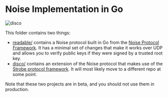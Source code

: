 # Noise Implementation in Go

![disco](http://i.imgur.com/4a9upuk.jpg)

This folder contains two things:

* [readable/](/readable) contains a Noise protocol built in Go from the [Noise Protocol Framework](http://noiseprotocol.org/). It has a minimal set of changes that make it works over UDP and allows you to verify public keys if they were signed by a trusted root key.
* [disco/](/disco) contains an extension of the Noise protocol that makes use of the [Strobe protocol framework](https://www.cryptologie.net/article/416/the-strobe-protocol-framework/). It will most likely move to a different repo at some point.

Note that these two projects are in beta, and you should not use them in production.
